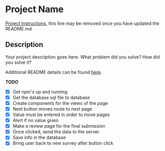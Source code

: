 # Project Name

[Project Instructions](./INSTRUCTIONS.md), this line may be removed once you have updated the README.md

## Description

Your project description goes here. What problem did you solve? How did you solve it?

Additional README details can be found [here](https://github.com/PrimeAcademy/readme-template/blob/master/README.md).


***TODO***
- [X] Get npm's up and running
- [X] Get the database sql file to database
- [X] Create components for the views of the page
- [X] Next button moves route to next page
- [X] Value must be entered in order to move pages
- [X] Alert if no value given
- [X] Make a review page for the final submission
- [X] Once clicked, send the data to the server
- [X] Save info in the database
- [X] Bring user back to new survey after button click